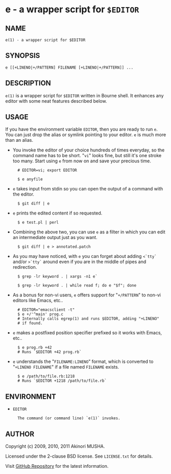 # e - a wrapper script for `$EDITOR`

## NAME

`e(1) - a wrapper script for $EDITOR`

## SYNOPSIS

`e [[+LINENO|+/PATTERN] FILENAME [+LINENO|+/PATTERN]] ...`

## DESCRIPTION

`e(1)` is a wrapper script for `$EDITOR` written in Bourne shell.  It
enhances any editor with some neat features described below.

## USAGE

If you have the environment variable `EDITOR`, then you are ready to
run `e`.  You can just drop the alias or symlink pointing to your
editor.  `e` is much more than an alias.

- You invoke the editor of your choice hundreds of times everyday, so
  the command name has to be short.  "`vi`" looks fine, but still it's
  one stroke too many.  Start using `e` from now on and save your
  precious time.

        # EDITOR=vi; export EDITOR

        $ e anyfile

- `e` takes input from stdin so you can open the output of a command
  with the editor.

        $ git diff | e

- `e` prints the edited content if so requested.

        $ e test.pl | perl

- Combining the above two, you can use `e` as a filter in which you
  can edit an intermediate output just as you want.

        $ git diff | e > annotated.patch

- As you may have noticed, with `e` you can forget about adding
  `` <`tty` `` and/or `` >`tty` `` around even if you are in the
  middle of pipes and redirection.

        $ grep -lr keyword . | xargs -n1 e`

        $ grep -lr keyword . | while read f; do e "$f"; done

- As a bonus for non-vi users, `e` offers support for "`+/PATTERN`"
  to non-vi editors like Emacs, etc..

        # EDITOR="emacsclient -t"
        $ e +/'^main' prog.c
        # Internally calls egrep(1) and runs $EDITOR, adding "+LINENO"
        # if found.

- `e` makes a postfixed position specifier prefixed so it works
  with Emacs, etc..

        $ e prog.rb +42
        # Runs `$EDITOR +42 prog.rb`

- `e` understands the "`FILENAME:LINENO`" format, which is
  converted to "`+LINENO FILENAME`" if a file named `FILENAME` exists.

        $ e /path/to/file.rb:1218
        # Runs `$EDITOR +1218 /path/to/file.rb`

## ENVIRONMENT

- `EDITOR`

        The command (or command line) `e(1)` invokes.

## AUTHOR

Copyright (c) 2009, 2010, 2011 Akinori MUSHA.

Licensed under the 2-clause BSD license.  See `LICENSE.txt` for
details.

Visit [GitHub Repository](https://github.com/knu/e) for the latest
information.
